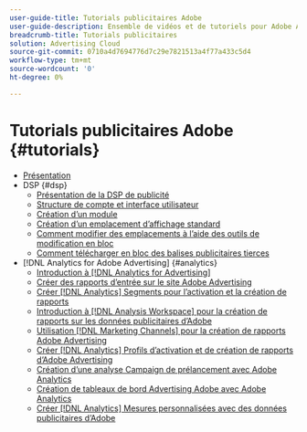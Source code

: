 ```yaml
---
user-guide-title: Tutorials publicitaires Adobe
user-guide-description: Ensemble de vidéos et de tutoriels pour Adobe Advertising.
breadcrumb-title: Tutorials publicitaires
solution: Advertising Cloud
source-git-commit: 0710a4d7694776d7c29e7821513a4f77a433c5d4
workflow-type: tm+mt
source-wordcount: '0'
ht-degree: 0%

---
```



# Tutorials publicitaires Adobe {#tutorials}

+ [Présentation](overview.md)
+ DSP {#dsp}
   + [Présentation de la DSP de publicité](/help/dsp/intro.md)
   + [Structure de compte et interface utilisateur](/help/dsp/ui.md)
   + [Création d’un module](/help/dsp/package-create.md)
   + [Création d’un emplacement d’affichage standard](/help/dsp/placement-create.md)
   + [Comment modifier des emplacements à l’aide des outils de modification en bloc](/help/dsp/bulk-edit-placement-tools.md)
   + [Comment télécharger en bloc des balises publicitaires tierces](/help/dsp/bulk-upload-third-party-ad-tags.md)
+ [!DNL Analytics for Adobe Advertising] {#analytics}
   + [Introduction à [!DNL Analytics for Advertising]](/help/integrations/analytics/intro-a4adc.md)
   + [Créer des rapports d’entrée sur le site Adobe Advertising](/help/integrations/analytics/analytics-site-entry-a4adc.md)
   + [Créer [!DNL Analytics] Segments pour l’activation et la création de rapports](/help/integrations/analytics/analytics-segments-a4adc.md)
   + [Introduction à [!DNL Analysis Workspace] pour la création de rapports sur les données publicitaires d’Adobe](/help/integrations/analytics/analytics-analysis-workspace-a4adc.md)
   + [Utilisation [!DNL Marketing Channels] pour la création de rapports Adobe Advertising](/help/integrations/analytics/analytics-reporting-a4adc.md)
   + [Créer [!DNL Analytics] Profils d’activation et de création de rapports d’Adobe Advertising](/help/integrations/analytics/analytics-profiles-a4adc.md)
   + [Création d’une analyse Campaign de prélancement avec Adobe Analytics](/help/integrations/analytics/analytics-pre-launch-a4adc.md)
   + [Création de tableaux de bord Advertising Adobe avec Adobe Analytics](/help/integrations/analytics/analytics-dashboards-a4adc.md)
   + [Créer [!DNL Analytics] Mesures personnalisées avec des données publicitaires d’Adobe](/help/integrations/analytics/analytics-custom-metrics-a4adc.md)

<!-- Add to DSP chapter once the videos are complete:
  + [How to Create a Placement](/help/dsp/placement-create.md)
  + [Placement Targeting Capabilities](/help/dsp/placement-targeting.md)
  + [Audience Libraries and Applying Behavioral Targeting](/help/dsp/audience-libraries.md)
-->

<!-- If I move the "Analytics for Advertising chapter into a larger Integrations chapter, then I'll need to set up redirects by copying a CSV file into this repo and populating it for those legacy file names. -->